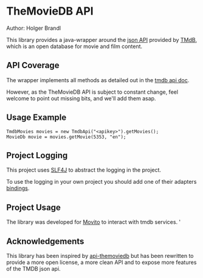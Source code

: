 TheMovieDB API
================

Author: Holger Brandl

This library provides a java-wrapper around the [json API](http://api.themoviedb.org/) provided by [TMdB](http://themoviedb.org), which is  an open database for movie and film content.



API Coverage
------------

The wrapper implements all methods as detailed out in the [tmdb api doc](http://docs.themoviedb.apiary.io/).

However, as the TheMovieDB API is subject to constant change, feel welcome to point out missing bits, and we'll add them asap.

Usage Example
-------------

```
TmdbMovies movies = new TmdbApi("<apikey>").getMovies();
MovieDb movie = movies.getMovie(5353, "en");
```

Project Logging
---------------

This project uses [SLF4J](http://www.slf4j.org) to abstract the logging in the project.

To use the logging in your own project you should add one of their adapters [bindings](http://www.slf4j.org/manual.html).


Project Usage
-------------

The library was developed for [Movito](http://www.movito.info) to interact with tmdb services.  '


Acknowledgements
----------------

This library has been inspired by [api-themoviedb](https://github.com/Omertron/api-themoviedb) but has been rewritten to provide a more open license, a more clean API and to expose more features of the TMDB json api.